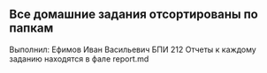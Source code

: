 ## Все домашние задания отсортированы по папкам

Выполнил: Ефимов Иван Васильевич БПИ 212
Отчеты к каждому заданию находятся в фале report.md

